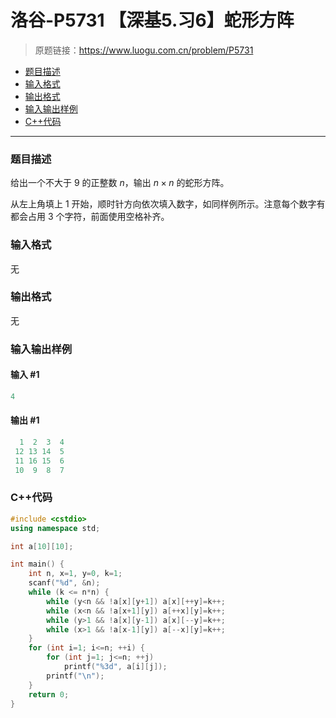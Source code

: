 # 洛谷-P5731 【深基5.习6】蛇形方阵

> 原题链接：https://www.luogu.com.cn/problem/P5731

- [题目描述](#题目描述)
- [输入格式](#输入格式)
- [输出格式](#输出格式)
- [输入输出样例](#输入输出样例)
- [C++代码](#C++代码)

---

### <a name="题目描述">题目描述</a>

给出一个不大于 9 的正整数 $n$，输出 $n\times n$ 的蛇形方阵。

从左上角填上 1 开始，顺时针方向依次填入数字，如同样例所示。注意每个数字有都会占用 3 个字符，前面使用空格补齐。

### <a name="输入格式">输入格式</a>

无

### <a name="输出格式">输出格式</a>

无

### <a name="输入输出样例">输入输出样例</a>

#### 输入 #1

```c++
4
```

#### 输出 #1

```c++
  1  2  3  4
 12 13 14  5
 11 16 15  6
 10  9  8  7
```

### <a name="C++代码">C++代码</a>

```c++
#include <cstdio>
using namespace std;

int a[10][10];

int main() {
    int n, x=1, y=0, k=1;
    scanf("%d", &n);
    while (k <= n*n) {
        while (y<n && !a[x][y+1]) a[x][++y]=k++;
        while (x<n && !a[x+1][y]) a[++x][y]=k++;
        while (y>1 && !a[x][y-1]) a[x][--y]=k++;
        while (x>1 && !a[x-1][y]) a[--x][y]=k++;
    }
    for (int i=1; i<=n; ++i) {
        for (int j=1; j<=n; ++j)
            printf("%3d", a[i][j]);
        printf("\n");
    }
    return 0;
}
```